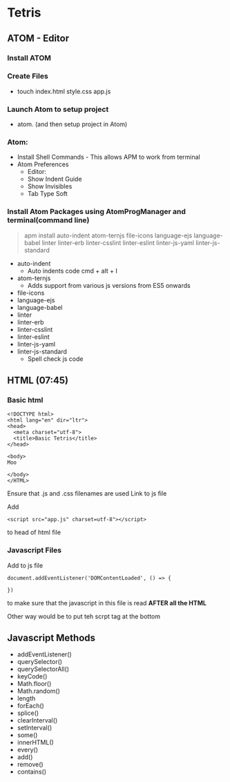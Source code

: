 # Tetris
## ATOM - Editor
### Install ATOM

### Create Files
- touch index.html style.css app.js

### Launch Atom to setup project
- atom. (and then setup project in Atom)

### Atom:
- Install Shell Commands - This allows APM to work from terminal
- Atom Preferences
   - Editor:
   - Show Indent Guide
   - Show Invisibles
   - Tab Type Soft

###   Install Atom Packages using AtomProgManager and terminal(command line)
> apm install auto-indent atom-ternjs file-icons language-ejs language-babel linter linter-erb linter-csslint linter-eslint linter-js-yaml linter-js-standard

- auto-indent
  - Auto indents code
  cmd + alt + I
- atom-ternjs
  - Adds support from various js versions from ES5 onwards
- file-icons
- language-ejs
- language-babel
- linter
- linter-erb
- linter-csslint
- linter-eslint
- linter-js-yaml
- linter-js-standard
  - Spell check js code 


## HTML (07:45)
### Basic html
```
<!DOCTYPE html>
<html lang="en" dir="ltr">
<head>
  <meta charset="utf-8">
  <title>Basic Tetris</title>
</head>

<body>
Moo

</body>
</HTML>
```

Ensure that .js and .css filenames are used
Link to js file

Add 
```
<script src="app.js" charset=utf-8"></script>
```
to head of html file
### Javascript Files
Add to js file
```
document.addEventListener('DOMContentLoaded', () => {
  
})
```
to make sure that the javascript in this file is read **AFTER all the HTML**

Other way would be to put teh scrpt tag at the bottom
###

##
###

##
###

##

###



## Javascript Methods
- addEventListener()
- querySelector()
- querySelectorAll()
- keyCode()
- Math.floor()
- Math.random()
- length
- forEach()
- splice()
- clearInterval()
- setInterval()
- some()
- innerHTML()
- every()
- add()
- remove()
- contains()



##

##

##
